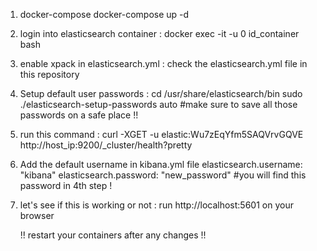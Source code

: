 1. docker-compose
      docker-compose up -d 
2. login into elasticsearch container :
      docker exec -it -u 0 id_container bash
3. enable xpack in elasticsearch.yml :
    check the elasticsearch.yml file in this repository
4. Setup default user passwords :
    cd /usr/share/elasticsearch/bin
    sudo ./elasticsearch-setup-passwords auto #make sure to save all those passwords on a safe place !!
5. run this command : 
    curl -XGET -u elastic:Wu7zEqYfm5SAQVrvGQVE http://host_ip:9200/_cluster/health?pretty 
6. Add the default username in kibana.yml file 
    elasticsearch.username: "kibana"
    elasticsearch.password: "new_password" #you will find this password in 4th step !
7. let's see if this is working or not :
    run http://localhost:5601 on your browser


    !! restart your containers after any changes !! 


